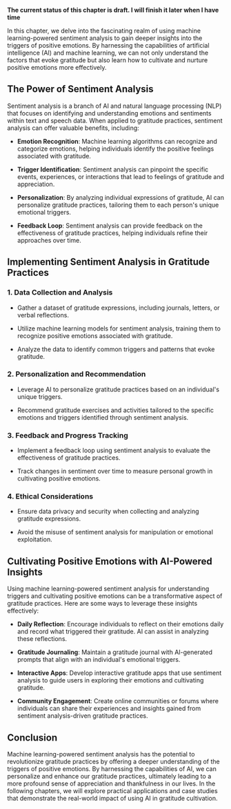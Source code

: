 **The current status of this chapter is draft. I will finish it later when I have time**

In this chapter, we delve into the fascinating realm of using machine learning-powered sentiment analysis to gain deeper insights into the triggers of positive emotions. By harnessing the capabilities of artificial intelligence (AI) and machine learning, we can not only understand the factors that evoke gratitude but also learn how to cultivate and nurture positive emotions more effectively.

The Power of Sentiment Analysis
-------------------------------

Sentiment analysis is a branch of AI and natural language processing (NLP) that focuses on identifying and understanding emotions and sentiments within text and speech data. When applied to gratitude practices, sentiment analysis can offer valuable benefits, including:

* **Emotion Recognition**: Machine learning algorithms can recognize and categorize emotions, helping individuals identify the positive feelings associated with gratitude.

* **Trigger Identification**: Sentiment analysis can pinpoint the specific events, experiences, or interactions that lead to feelings of gratitude and appreciation.

* **Personalization**: By analyzing individual expressions of gratitude, AI can personalize gratitude practices, tailoring them to each person's unique emotional triggers.

* **Feedback Loop**: Sentiment analysis can provide feedback on the effectiveness of gratitude practices, helping individuals refine their approaches over time.

Implementing Sentiment Analysis in Gratitude Practices
------------------------------------------------------

### 1. **Data Collection and Analysis**

* Gather a dataset of gratitude expressions, including journals, letters, or verbal reflections.

* Utilize machine learning models for sentiment analysis, training them to recognize positive emotions associated with gratitude.

* Analyze the data to identify common triggers and patterns that evoke gratitude.

### 2. **Personalization and Recommendation**

* Leverage AI to personalize gratitude practices based on an individual's unique triggers.

* Recommend gratitude exercises and activities tailored to the specific emotions and triggers identified through sentiment analysis.

### 3. **Feedback and Progress Tracking**

* Implement a feedback loop using sentiment analysis to evaluate the effectiveness of gratitude practices.

* Track changes in sentiment over time to measure personal growth in cultivating positive emotions.

### 4. **Ethical Considerations**

* Ensure data privacy and security when collecting and analyzing gratitude expressions.

* Avoid the misuse of sentiment analysis for manipulation or emotional exploitation.

Cultivating Positive Emotions with AI-Powered Insights
------------------------------------------------------

Using machine learning-powered sentiment analysis for understanding triggers and cultivating positive emotions can be a transformative aspect of gratitude practices. Here are some ways to leverage these insights effectively:

* **Daily Reflection**: Encourage individuals to reflect on their emotions daily and record what triggered their gratitude. AI can assist in analyzing these reflections.

* **Gratitude Journaling**: Maintain a gratitude journal with AI-generated prompts that align with an individual's emotional triggers.

* **Interactive Apps**: Develop interactive gratitude apps that use sentiment analysis to guide users in exploring their emotions and cultivating gratitude.

* **Community Engagement**: Create online communities or forums where individuals can share their experiences and insights gained from sentiment analysis-driven gratitude practices.

Conclusion
----------

Machine learning-powered sentiment analysis has the potential to revolutionize gratitude practices by offering a deeper understanding of the triggers of positive emotions. By harnessing the capabilities of AI, we can personalize and enhance our gratitude practices, ultimately leading to a more profound sense of appreciation and thankfulness in our lives. In the following chapters, we will explore practical applications and case studies that demonstrate the real-world impact of using AI in gratitude cultivation.
